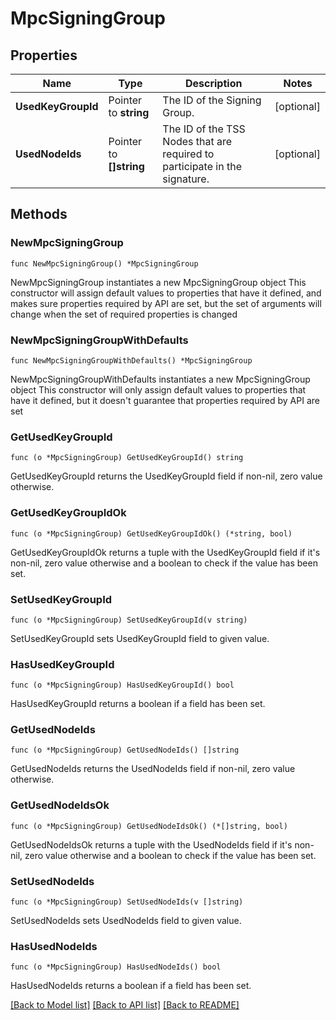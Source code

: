 # MpcSigningGroup

## Properties

Name | Type | Description | Notes
------------ | ------------- | ------------- | -------------
**UsedKeyGroupId** | Pointer to **string** | The ID of the Signing Group. | [optional] 
**UsedNodeIds** | Pointer to **[]string** | The ID of the TSS Nodes that are required to participate in the signature. | [optional] 

## Methods

### NewMpcSigningGroup

`func NewMpcSigningGroup() *MpcSigningGroup`

NewMpcSigningGroup instantiates a new MpcSigningGroup object
This constructor will assign default values to properties that have it defined,
and makes sure properties required by API are set, but the set of arguments
will change when the set of required properties is changed

### NewMpcSigningGroupWithDefaults

`func NewMpcSigningGroupWithDefaults() *MpcSigningGroup`

NewMpcSigningGroupWithDefaults instantiates a new MpcSigningGroup object
This constructor will only assign default values to properties that have it defined,
but it doesn't guarantee that properties required by API are set

### GetUsedKeyGroupId

`func (o *MpcSigningGroup) GetUsedKeyGroupId() string`

GetUsedKeyGroupId returns the UsedKeyGroupId field if non-nil, zero value otherwise.

### GetUsedKeyGroupIdOk

`func (o *MpcSigningGroup) GetUsedKeyGroupIdOk() (*string, bool)`

GetUsedKeyGroupIdOk returns a tuple with the UsedKeyGroupId field if it's non-nil, zero value otherwise
and a boolean to check if the value has been set.

### SetUsedKeyGroupId

`func (o *MpcSigningGroup) SetUsedKeyGroupId(v string)`

SetUsedKeyGroupId sets UsedKeyGroupId field to given value.

### HasUsedKeyGroupId

`func (o *MpcSigningGroup) HasUsedKeyGroupId() bool`

HasUsedKeyGroupId returns a boolean if a field has been set.

### GetUsedNodeIds

`func (o *MpcSigningGroup) GetUsedNodeIds() []string`

GetUsedNodeIds returns the UsedNodeIds field if non-nil, zero value otherwise.

### GetUsedNodeIdsOk

`func (o *MpcSigningGroup) GetUsedNodeIdsOk() (*[]string, bool)`

GetUsedNodeIdsOk returns a tuple with the UsedNodeIds field if it's non-nil, zero value otherwise
and a boolean to check if the value has been set.

### SetUsedNodeIds

`func (o *MpcSigningGroup) SetUsedNodeIds(v []string)`

SetUsedNodeIds sets UsedNodeIds field to given value.

### HasUsedNodeIds

`func (o *MpcSigningGroup) HasUsedNodeIds() bool`

HasUsedNodeIds returns a boolean if a field has been set.


[[Back to Model list]](../README.md#documentation-for-models) [[Back to API list]](../README.md#documentation-for-api-endpoints) [[Back to README]](../README.md)


